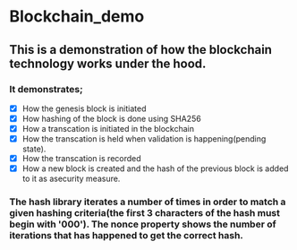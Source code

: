 # Blockchain_demo
## This is a demonstration of how the blockchain technology works under the hood.
### It demonstrates;
- [x] How the genesis block is initiated 
- [x] How hashing of the block is done using SHA256
- [x] How a transcation is initiated in the blockchain
- [x] How the transcation is held when validation is happening(pending state).
- [x] How the transcation is recorded
- [x] How a new block is created and the hash of the previous block is added to it as asecurity measure.
### The hash library iterates a number of times in order to match a given hashing criteria(the first 3 characters of the hash must begin with '000'). The nonce property shows the number of iterations that has happened to get the correct hash.
